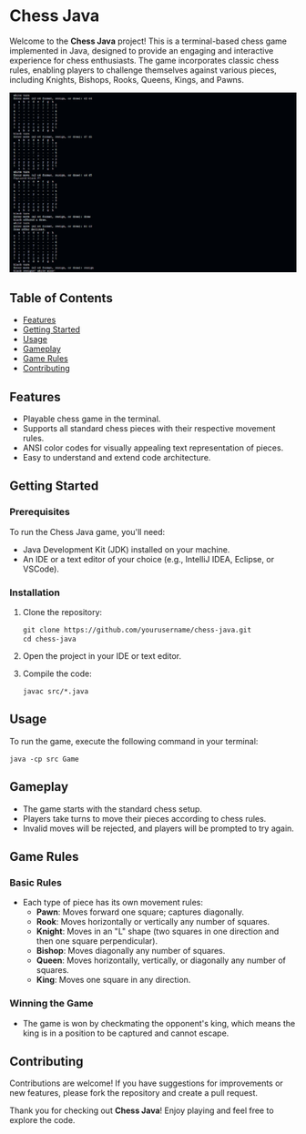 # Chess Java

Welcome to the **Chess Java** project! This is a terminal-based chess game implemented in Java, designed to provide an engaging and interactive experience for chess enthusiasts. The game incorporates classic chess rules, enabling players to challenge themselves against various pieces, including Knights, Bishops, Rooks, Queens, Kings, and Pawns.

![Game Result](Game.png)

## Table of Contents

- [Features](#features)
- [Getting Started](#getting-started)
- [Usage](#usage)
- [Gameplay](#gameplay)
- [Game Rules](#game-rules)
- [Contributing](#contributing)

## Features

- Playable chess game in the terminal.
- Supports all standard chess pieces with their respective movement rules.
- ANSI color codes for visually appealing text representation of pieces.
- Easy to understand and extend code architecture.

## Getting Started

### Prerequisites

To run the Chess Java game, you'll need:

- Java Development Kit (JDK) installed on your machine.
- An IDE or a text editor of your choice (e.g., IntelliJ IDEA, Eclipse, or VSCode).

### Installation

1. Clone the repository:

   ```
   git clone https://github.com/yourusername/chess-java.git
   cd chess-java
   ```

2. Open the project in your IDE or text editor.

3. Compile the code:

   ```
   javac src/*.java
   ```

## Usage

To run the game, execute the following command in your terminal:

```
java -cp src Game
```

## Gameplay

- The game starts with the standard chess setup.
- Players take turns to move their pieces according to chess rules.
- Invalid moves will be rejected, and players will be prompted to try again.

## Game Rules

### Basic Rules

- Each type of piece has its own movement rules:
  - **Pawn**: Moves forward one square; captures diagonally.
  - **Rook**: Moves horizontally or vertically any number of squares.
  - **Knight**: Moves in an "L" shape (two squares in one direction and then one square perpendicular).
  - **Bishop**: Moves diagonally any number of squares.
  - **Queen**: Moves horizontally, vertically, or diagonally any number of squares.
  - **King**: Moves one square in any direction.

### Winning the Game

- The game is won by checkmating the opponent's king, which means the king is in a position to be captured and cannot escape.

## Contributing

Contributions are welcome! If you have suggestions for improvements or new features, please fork the repository and create a pull request.

Thank you for checking out **Chess Java**! Enjoy playing and feel free to explore the code.
